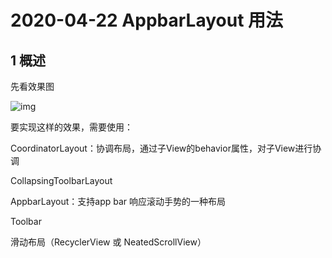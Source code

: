 # 2020-04-22 AppbarLayout 用法

## 1 概述

先看效果图

![img](https://upload-images.jianshu.io/upload_images/9833282-31a22c4230401c35.gif?imageMogr2/auto-orient/strip|imageView2/2/w/367/format/webp)

要实现这样的效果，需要使用：

CoordinatorLayout：协调布局，通过子View的behavior属性，对子View进行协调

CollapsingToolbarLayout 

AppbarLayout：支持app bar 响应滚动手势的一种布局

Toolbar

滑动布局（RecyclerView 或 NeatedScrollView）